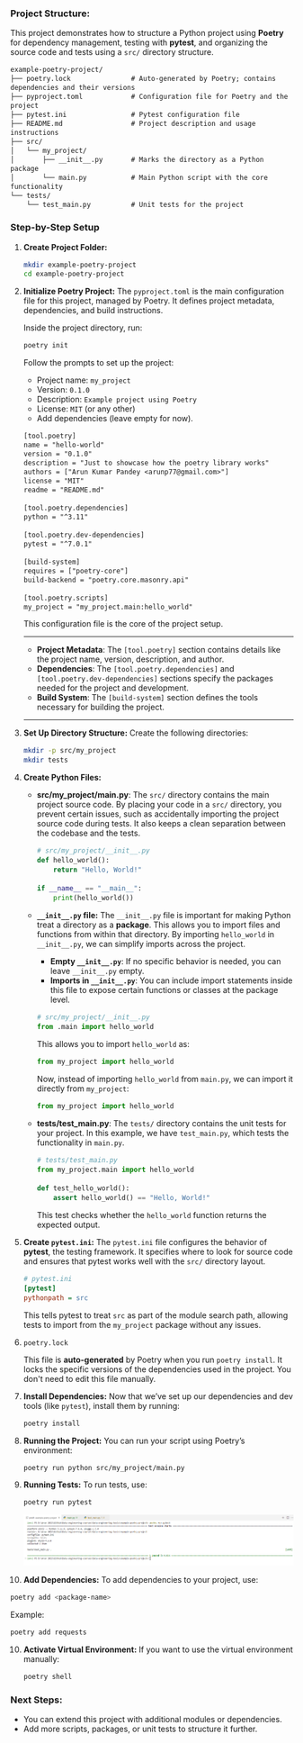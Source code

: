 ### Project Structure:
This project demonstrates how to structure a Python project using **Poetry** for dependency management, testing with **pytest**, and organizing the source code and tests using a `src/` directory structure.
```
example-poetry-project/
├── poetry.lock               # Auto-generated by Poetry; contains dependencies and their versions
├── pyproject.toml            # Configuration file for Poetry and the project
├── pytest.ini                # Pytest configuration file
├── README.md                 # Project description and usage instructions
├── src/
│   └── my_project/
│       ├── __init__.py       # Marks the directory as a Python package
│       └── main.py           # Main Python script with the core functionality
└── tests/
    └── test_main.py          # Unit tests for the project
```

### Step-by-Step Setup

1. **Create Project Folder:**
   ```bash
   mkdir example-poetry-project
   cd example-poetry-project
   ```

2. **Initialize Poetry Project:**
   The `pyproject.toml` is the main configuration file for this project, managed by Poetry. It defines project metadata, dependencies, and build instructions.

   Inside the project directory, run:
   ```bash
   poetry init
   ```
   Follow the prompts to set up the project:
   - Project name: `my_project`
   - Version: `0.1.0`
   - Description: `Example project using Poetry`
   - License: `MIT` (or any other)
   - Add dependencies (leave empty for now).

   ```
   [tool.poetry]
   name = "hello-world"
   version = "0.1.0"
   description = "Just to showcase how the poetry library works"
   authors = ["Arun Kumar Pandey <arunp77@gmail.com>"]
   license = "MIT"
   readme = "README.md"

   [tool.poetry.dependencies]
   python = "^3.11"

   [tool.poetry.dev-dependencies]
   pytest = "^7.0.1"

   [build-system]
   requires = ["poetry-core"]
   build-backend = "poetry.core.masonry.api"

   [tool.poetry.scripts]
   my_project = "my_project.main:hello_world"
   ```

   This configuration file is the core of the project setup.
   
   --------------------------------------
   - **Project Metadata**: The `[tool.poetry]` section contains details like the project name, version, description, and author.
   - **Dependencies**: The `[tool.poetry.dependencies]` and `[tool.poetry.dev-dependencies]` sections specify the packages needed for the project and development.
   - **Build System**: The `[build-system]` section defines the tools necessary for building the project.

   --------------------------------------
3. **Set Up Directory Structure:**
   Create the following directories:
   ```bash
   mkdir -p src/my_project
   mkdir tests
   ```

4. **Create Python Files:**
   - **src/my_project/main.py**: The `src/` directory contains the main project source code. By placing your code in a `src/` directory, you prevent certain issues, such as accidentally importing the project source code during tests. It also keeps a clean separation between the codebase and the tests.

     ```python
     # src/my_project/__init__.py
     def hello_world():
         return "Hello, World!"

     if __name__ == "__main__":
         print(hello_world())
     ```

   - **`__init__.py` file:** The `__init__.py` file is important for making Python treat a directory as a **package**. This allows you to import files and functions from within that directory. By importing `hello_world` in `__init__.py`, we can simplify imports across the project.
     - **Empty `__init__.py`**: If no specific behavior is needed, you can leave `__init__.py` empty.
     - **Imports in `__init__.py`**: You can include import statements inside this file to expose certain functions or classes at the package level.
      ```python
      # src/my_project/__init__.py
      from .main import hello_world
      ```

      This allows you to import `hello_world` as:

      ```python
      from my_project import hello_world
      ```

     Now, instead of importing `hello_world` from `main.py`, we can import it directly from `my_project`:

      ```python
      from my_project import hello_world
      ```

   - **tests/test_main.py**: The `tests/` directory contains the unit tests for your project. In this example, we have `test_main.py`, which tests the functionality in `main.py`.
     ```python
     # tests/test_main.py
     from my_project.main import hello_world

     def test_hello_world():
         assert hello_world() == "Hello, World!"
     ```
     This test checks whether the `hello_world` function returns the expected output.


5. **Create `pytest.ini`:** 
   The `pytest.ini` file configures the behavior of **pytest**, the testing framework. It specifies where to look for source code and ensures that pytest works well with the `src/` directory layout.
   ```ini
   # pytest.ini
   [pytest]
   pythonpath = src
   ```
   This tells pytest to treat `src` as part of the module search path, allowing tests to import from the `my_project` package without any issues.

6. `poetry.lock`

   This file is **auto-generated** by Poetry when you run `poetry install`. It locks the specific versions of the dependencies used in the project. You don't need to edit this file manually.

7. **Install Dependencies:**
   Now that we’ve set up our dependencies and dev tools (like `pytest`), install them by running:

   ```bash
   poetry install
   ```

7. **Running the Project:**
   You can run your script using Poetry’s environment:
   ```bash
   poetry run python src/my_project/main.py
   ```

8. **Running Tests:** 
   To run tests, use:
   ```bash
   poetry run pytest
   ```
   ![alt text](image.png)

9.  **Add Dependencies:**
   To add dependencies to your project, use:
   ```bash
   poetry add <package-name>
   ```
   Example:
   ```bash
   poetry add requests
   ```

10. **Activate Virtual Environment:**
    If you want to use the virtual environment manually:
    ```bash
    poetry shell
    ```

### Next Steps:
- You can extend this project with additional modules or dependencies.
- Add more scripts, packages, or unit tests to structure it further.
